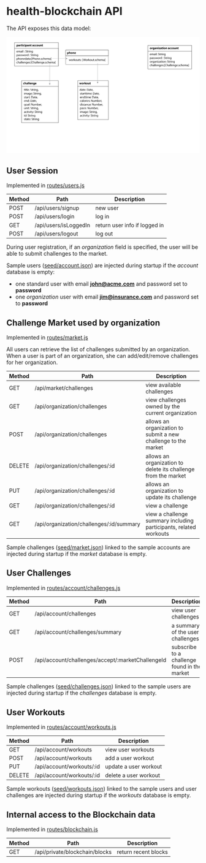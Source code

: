 # health-blockchain API

The API exposes this data model:

   ![data model](design/entity-relationship.png)

## User Session

Implemented in [routes/users.js](./routes/users.js)

| Method | Path | Description |
| ------ | ---- | ----------- |
| POST   | /api/users/signup | new user
| POST   | /api/users/login | log in
| GET    | /api/users/isLoggedIn | return user info if logged in
| POST   | /api/users/logout | log out

During user registration, if an *organization* field is specified, the user will be able to submit challenges to the market.

Sample users ([seed/account.json](./seed/account.json)) are injected during startup if the *account* database is empty:
* one standard user with email **john@acme.com** and password set to **password**
* one *organization* user with email **jim@insurance.com** and password set to **password**

## Challenge Market used by organization

Implemented in [routes/market.js](./routes/market.js)

All users can retrieve the list of challenges submitted by an organization. When a user is part of an organization, she can add/edit/remove challenges for her organization.

| Method | Path | Description |
| ------ | ---- | ----------- |
| GET    | /api/market/challenges | view available challenges
| GET    | /api/organization/challenges | view challenges owned by the current organization
| POST   | /api/organization/challenges | allows an organization to submit a new challenge to the market
| DELETE | /api/organization/challenges/:id | allows an organization to delete its challenge from the market
| PUT    | /api/organization/challenges/:id | allows an organization to update its challenge
| GET    | /api/organization/challenges/:id | view a challenge
| GET    | /api/organization/challenges/:id/summary | view a challenge summary including participants, related workouts

Sample challenges ([seed/market.json](./seed/market.json)) linked to the sample accounts are injected during startup if the *market* database is empty.

## User Challenges

Implemented in [routes/account/challenges.js](./routes/account/challenges.js)

| Method | Path | Description |
| ------ | ---- | ----------- |
| GET    | /api/account/challenges | view user challenges
| GET    | /api/account/challenges/summary | a summary of the user challenges
| POST   | /api/account/challenges/accept/:marketChallengeId | subscribe to a challenge found in the market

Sample challenges ([seed/challenges.json](./seed/challenges.json)) linked to the sample users are injected during startup if the *challenges* database is empty.

## User Workouts

Implemented in [routes/account/workouts.js](./routes/account/workouts.js)

| Method | Path | Description |
| ------ | ---- | ----------- |
| GET    | /api/account/workouts | view user workouts
| POST   | /api/account/workouts | add a user workout
| PUT    | /api/account/workouts/:id | update a user workout
| DELETE | /api/account/workouts/:id | delete a user workout

Sample workouts ([seed/workouts.json](./seed/workouts.json)) linked to the sample users and user challenges are injected during startup if the *workouts* database is empty.

## Internal access to the Blockchain data

Implemented in [routes/blockchain.js](./routes/blockchain.js)

| Method | Path | Description |
| ------ | ---- | ----------- |
| GET    | /api/private/blockchain/blocks | return recent blocks
